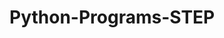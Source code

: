 # Python-Programs-STEP
        
     
                    
                                    
                              
                                                
                   
       
  
